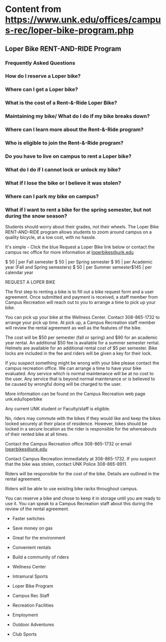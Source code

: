 # Content from https://www.unk.edu/offices/campus-rec/loper-bike-program.php

## Loper Bike RENT-AND-RIDE Program

### Frequently Asked Questions

### How do I reserve a Loper bike?

### Where can I get a Loper bike?

### What is the cost of a Rent-&-Ride Loper Bike?

### Maintaining my bike/ What do I do if my bike breaks down?

### Where can I learn more about the Rent-&-Ride program?

### Who is eligible to join the Rent-&-Ride program?

### Do you have to live on campus to rent a Loper bike?

### What do I do if I cannot lock or unlock my bike?

### What if I lose the bike or I believe it was stolen?

### Where can I park my bike on campus?

### What if I want to rent a bike for the spring semester, but not during the snow season?



Students should worry about their grades, not their wheels. The Loper Bike RENT-AND-RIDE program allows students to zoom around campus on a quality bicycle, at a low cost, with no hassle.

It's simple - Click the blue Request a Loper Bike link below or contact the campus rec office for more information at loperbikes@unk.edu

$ 50 | per Fall semester $ 50 | per Spring semester $ 95 | per Academic year (Fall and Spring semesters) $ 50 | per Summer semester$145 | per calendar year

REQUEST A LOPER BIKE

The first step to renting a bike is to fill out a bike request form and a user agreement. Once submitted and payment is received, a staff member from Campus Recreation will reach out to you to arrange a time to pick up your bike.

You can pick up your bike at the Wellness Center. Contact 308-865-1732 to arrange your pick up time. At pick up, a Campus Recreation staff member will review the rental agreement as well as the features of the bike.

The cost will be $50 per semester (fall or spring) and $90 for an academic year rental. An additional $50 fee is available for a summer semester rental. Helmets are available for an additional rental cost of $5 per semester. Bike locks are included in the fee and riders will be given a key for their lock.

If you suspect something might be wrong with your bike please contact the campus recreation office. We can arrange a time to have your bike evaluated. Any service which is normal maintenance will be at no cost to the user. Any service that is beyond normal maintenance or is believed to be caused by wrongful doing will be charged to the user.

More information can be found on the Campus Recreation web page unk.edu/loperbike

Any current UNK student or Faculty/staff is eligible.

No, riders may commute with the bikes if they would like and keep the bikes locked securely at their place of residence. However, bikes should be locked in a secure location as the rider is responsible for the whereabouts of their rented bike at all times.

Contact the Campus Recreation office 308-865-1732 or email loperbikes@unk.edu

Contact Campus Recreation immediately at 308-865-1732. If you suspect that the bike was stolen, contact UNK Police 308-865-8911.

Riders will be responsible for the cost of the bike. Details are outlined in the rental agreement.

Riders will be able to use existing bike racks throughout campus.

You can reserve a bike and chose to keep it in storage until you are ready to use it. You can speak to a Campus Recreation staff about this during the review of the rental agreement.

- Faster switches
- Save money on gas
- Great for the environment
- Convenient rentals
- Build a community of riders

- Wellness Center
- Intramural Sports
- Loper Bike Program
- Campus Rec Staff
- Recreation Facilities
- Employment
- Outdoor Adventures
- Club Sports

